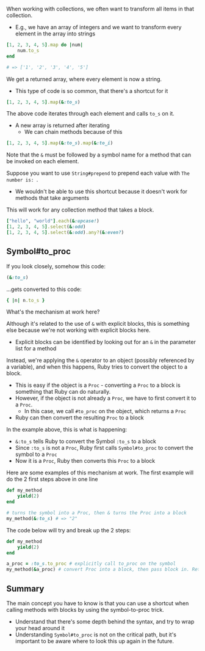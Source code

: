 
When working with collections, we often want to transform all items in that collection.
- E.g., we have an array of integers and we want to transform every element in the array into strings

```ruby
[1, 2, 3, 4, 5].map do |num|
	num.to_s
end

# => ['1', '2', '3', '4', '5']
```

We get a returned array, where every element is now a string.
- This type of code is so common, that there's a shortcut for it

```ruby
[1, 2, 3, 4, 5].map(&:to_s)
```

The above code iterates through each element and calls `to_s` on it.
- A new array is returned after iterating
	- We can chain methods because of this

```ruby
[1, 2, 3, 4, 5].map(&:to_s).map(&:to_i)
```

Note that the `&` must be followed by a symbol name for a method that can be invoked on each element.

Suppose you want to use `String#prepend` to prepend each value with `The number is: `.
- We wouldn't be able to use this shortcut because it doesn't work for methods that take arguments

This will work for any collection method that takes a block.

```ruby
["hello", "world"].each(&:upcase!)
[1, 2, 3, 4, 5].select(&:odd)
[1, 2, 3, 4, 5].select(&:odd).any?(&:even?)
```

## Symbol#to_proc

If you look closely, somehow this code:

```ruby
(&:to_s)
```

…gets converted to this code:

```ruby
{ |n| n.to_s }
```

What's the mechanism at work here?

Although it's related to the use of `&` with explicit blocks, this is something else because we're not working with explicit blocks here.
- Explicit blocks can be identified by looking out for an `&` in the parameter list for a method

Instead, we're applying the `&` operator to an object (possibly referenced by a variable), and when this happens, Ruby tries to convert the object to a block.
- This is easy if the object is a `Proc` - converting a `Proc` to a block is something that Ruby can do naturally.
- However, if the object is not already a `Proc`, we have to first convert it to a `Proc`.
	- In this case, we call `#to_proc` on the object, which returns a `Proc`
- Ruby can then convert the resulting `Proc` to a block

In the example above, this is what is happening:

- `&:to_s` tells Ruby to convert the Symbol `:to_s` to a block
- Since `:to_s` is not a `Proc`, Ruby first calls `Symbol#to_proc` to convert the symbol to a `Proc`
- Now it is a `Proc`, Ruby then converts this `Proc` to a block

Here are some examples of this mechanism at work. The first example will do the 2 first steps above in one line

```ruby
def my_method
	yield(2)
end

# turns the symbol into a Proc, then & turns the Proc into a block
my_method(&:to_s) # => "2"
```

The code below will try and break up the 2 steps:

```ruby
def my_method
	yield(2)
end

a_proc = :to_s.to_proc # explicitly call to_proc on the symbol
my_method(&a_proc) # convert Proc into a block, then pass block in. Returns "2"
```

## Summary

The main concept you have to know is that you can use a shortcut when calling methods with blocks by using the symbol-to-proc trick.
- Understand that there's some depth behind the syntax, and try to wrap your head around it
- Understanding `Symbol#to_proc` is not on the critical path, but it's important to be aware where to look this up again in the future.